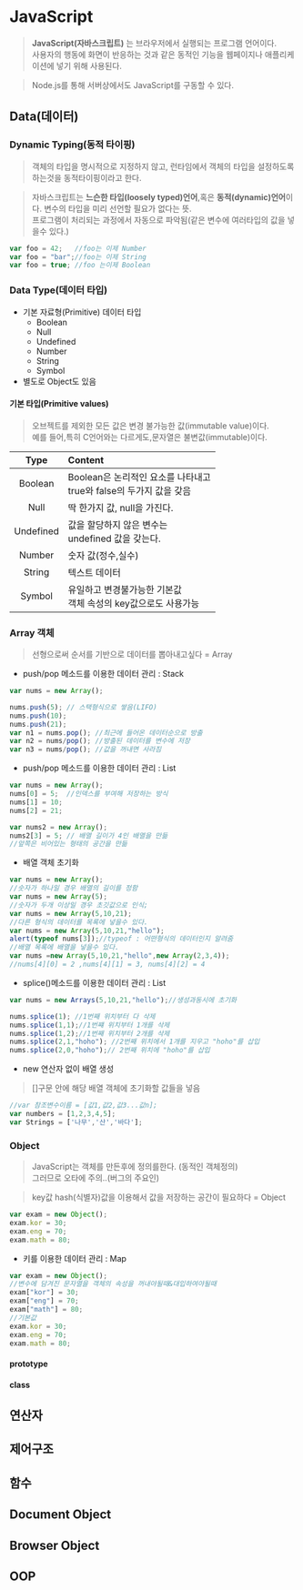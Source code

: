# JavaScript
>**JavaScript(자바스크립트)** 는 브라우저에서 실행되는 프로그램 언어이다. <br>사용자의 행동에 화면이 반응하는 것과 같은 동적인 기능을 웹페이지나 애플리케이션에 넣기 위해 사용된다.

>Node.js를 통해 서버상에서도 JavaScript를 구동할 수 있다.


## Data(데이터) 

### Dynamic Typing(동적 타이핑)
>객체의 타입을 명시적으로 지정하지 않고, 런타임에서 객체의 타입을 설정하도록 하는것을 동적타이핑이라고 한다.

>자바스크립트는 **느슨한 타입(loosely typed)언어**,혹은 **동적(dynamic)언어**이다. 변수의 타입을 미리 선언할 필요가 없다는 뜻.<br>프로그램이 처리되는 과정에서 자동으로 파악됨(같은 변수에 여러타입의 값을 넣을수 있다.)

```javascript
var foo = 42;   //foo는 이제 Number
var foo = "bar";//foo는 이제 String
var foo = true; //foo 는이제 Boolean
```

### Data Type(데이터 타입)
- 기본 자료형(Primitive) 데이터 타입
    - Boolean
    - Null
    - Undefined
    - Number
    - String
    - Symbol
- 별도로 Object도 있음
#### 기본 타입(Primitive values)
>오브젝트를 제외한 모든 값은 변경 불가능한 값(immutable value)이다.<br>예를 들어,특히 C언어와는 다르게도,문자열은 불변값(immutable)이다.

|Type|Content|
|:----:|:-------------|
|Boolean|Boolean은 논리적인 요소를 나타내고<br>true와 false의 두가지 값을 갖음|
|Null|딱 한가지 값, null을 가진다.|
|Undefined|값을 할당하지 않은 변수는 <br>undefined 값을 갖는다.|
|Number|숫자 값(정수,실수)|
|String|텍스트 데이터|
|Symbol|유일하고 변경불가능한 기본값<br>객체 속성의 key값으로도 사용가능|

### Array 객체
>선형으로써 순서를 기반으로 데이터를 뽑아내고싶다 = Array
- push/pop 메소드를 이용한 데이터 관리 : Stack

```javascript
var nums = new Array();

nums.push(5); // 스택형식으로 쌓음(LIFO)
nums.push(10);
nums.push(21);
var n1 = nums.pop(); //최근에 들어온 데이터순으로 방출
var n2 = nums/pop(); //방출된 데이터를 변수에 저장
var n3 = nums/pop(); //값을 꺼내면 사라짐
```
- push/pop 메소드를 이용한 데이터 관리 : List

```javascript
var nums = new Array();
nums[0] = 5;  //인덱스를 부여해 저장하는 방식
nums[1] = 10; 
nums[2] = 21;

var nums2 = new Array();
nums2[3] = 5; // 배열 길이가 4인 배열을 만듦
//앞쪽은 비어있는 형태의 공간을 만듦
```
- 배열 객체 초기화

```javascript
var nums = new Array(); 
//숫자가 하나일 경우 배열의 길이를 정함
var nums = new Array(5); 
//숫자가 두개 이상일 경우 초깃값으로 인식;
var nums = new Array(5,10,21);
//다른 형식의 데이터를 목록에 넣을수 있다.
var nums = new Array(5,10,21,"hello");
alert(typeof nums[3]);//typeof : 어떤형식의 데이터인지 알려줌
//배열 목록에 배열을 넣을수 있다.
var nums =new Array(5,10,21,"hello",new Array(2,3,4));
//nums[4][0] = 2 ,nums[4][1] = 3, nums[4][2] = 4 
```

- splice()메소드를 이용한 데이터 관리 : List

```javascript
var nums = new Arrays(5,10,21,"hello");//생성과동시에 초기화

nums.splice(1); //1번째 위치부터 다 삭제
nums.splice(1,1);//1번쨰 위치부터 1개를 삭제
nums.splice(1,2);//1번째 위치부터 2개를 삭제
nums.splice(2,1,"hoho"); //2번째 위치에서 1개를 지우고 "hoho"를 삽입
nums.splice(2,0,"hoho");// 2번째 위치에 "hoho"를 삽입
```

- new 연산자 없이 배열 생성
> []구문 안에 해당 배열 객체에 초기화할 값들을 넣음
```javascript
//var 참조변수이름 = [값1,값2,값3...값n];
var numbers = [1,2,3,4,5];
var Strings = ['나무','산','바다'];
```

### Object
>JavaScript는 객체를 만든후에 정의를한다. (동적인 객체정의)<br> 그러므로 오타에 주의..(버그의 주요인)

>key값 hash(식별자)값을 이용해서 값을 저장하는 공간이 필요하다 = Object

```javascript
var exam = new Object();
exam.kor = 30;
exam.eng = 70;
exam.math = 80;
```

- 키를 이용한 데이터 관리 : Map


```javascript
var exam = new Object();
//변수에 담겨진 문자열을 객체의 속성을 꺼내야될때&대입하여야될때
exam["kor"] = 30;
exam["eng"] = 70;
exam["math"] = 80;
//기본값
exam.kor = 30;
exam.eng = 70;
exam.math = 80;
```
#### prototype
#### class
## 연산자
## 제어구조
## 함수
## Document Object
## Browser Object
## OOP